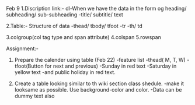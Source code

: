 Feb 9
1.Discription link:-
dl-When we have the data in the form og heading/ subheading/ sub-subheading
-title/ subtitle/ text

2.Table:- Structure of data
-thead/ tbody/ tfoot
-tr
-th/ td

3.colgroup(col tag type and span attribute)
4.colspan
5.rowspan

Assignment:-
1. Prepare the calender using table (Feb 22)
-feature list
-thead( M, T, W)
-tfoot(Button for next and previous)
-Sunday in red text
-Saturday in yellow text
-and public holiday in red text.


2. Create a table looking similar to th wiki section class shedule.
-make it looksame as possible. Use background-color and color.
-Data can be dummy text also
 